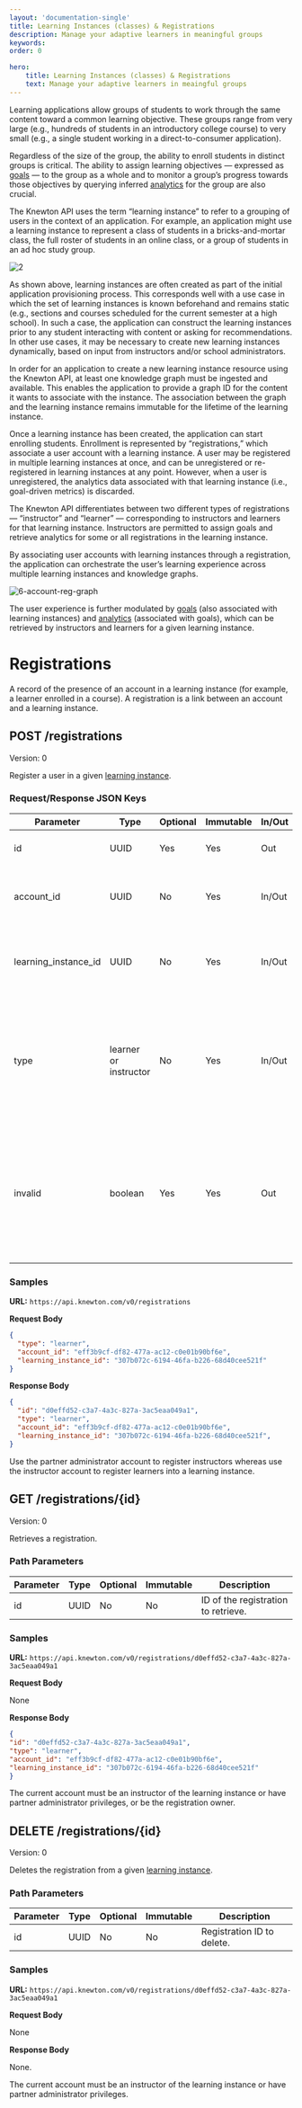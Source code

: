 ```yaml
---
layout: 'documentation-single'
title: Learning Instances (classes) & Registrations
description: Manage your adaptive learners in meaningful groups
keywords: 
order: 0

hero:
    title: Learning Instances (classes) & Registrations
    text: Manage your adaptive learners in meaingful groups
---
```


Learning applications allow groups of students to work through the same content toward a common learning objective. These groups range from very large (e.g., hundreds of students in an introductory college course) to very small (e.g., a single student working in a direct-to-consumer application).

Regardless of the size of the group, the ability to enroll students in distinct groups is critical. The ability to assign learning objectives — expressed as [goals](/product/create-goals/) — to the group as a whole and to monitor a group’s progress towards those objectives by querying inferred [analytics](http://dev.knewton.com/product/analyze/ "Analyze") for the group are also crucial.

The Knewton API uses the term “learning instance” to refer to a grouping of users in the context of an application. For example, an application might use a learning instance to represent a class of students in a bricks-and-mortar class, the full roster of students in an online class, or a group of students in an ad hoc study group.

![2](/images/2.png)

As shown above, learning instances are often created as part of the initial application provisioning process. This corresponds well with a use case in which the set of learning instances is known beforehand and remains static (e.g., sections and courses scheduled for the current semester at a high school). In such a case, the application can construct the learning instances prior to any student interacting with content or asking for recommendations. In other use cases, it may be necessary to create new learning instances dynamically, based on input from instructors and/or school administrators.

In order for an application to create a new learning instance resource using the Knewton API, at least one knowledge graph must be ingested and available. This enables the application to provide a graph ID for the content it wants to associate with the instance. The association between the graph and the learning instance remains immutable for the lifetime of the learning instance.

Once a learning instance has been created, the application can start enrolling students. Enrollment is represented by “registrations,” which associate a user account with a learning instance. A user may be registered in multiple learning instances at once, and can be unregistered or re-registered in learning instances at any point. However, when a user is unregistered, the analytics data associated with that learning instance (i.e., goal-driven metrics) is discarded.

The Knewton API differentiates between two different types of registrations — “instructor” and “learner” — corresponding to instructors and learners for that learning instance. Instructors are permitted to assign goals and retrieve analytics for some or all registrations in the learning instance.

By associating user accounts with learning instances through a registration, the application can orchestrate the user’s learning experience across multiple learning instances and knowledge graphs.

![6-account-reg-graph](/images/6-account-reg-graph.png)

The user experience is further modulated by [goals](/product/create-goals) (also associated with learning instances) and [analytics](http://dev.knewton.com/product/analyze/ "Analyze") (associated with goals), which can be retrieved by instructors and learners for a given learning instance.



# Registrations

A record of the presence of an account in a learning instance (for example, a learner enrolled in a course). A registration is a link between an account and a learning instance.

## POST /registrations

Version: 0

Register a user in a given [learning instance](#learning-instances).

### Request/Response JSON Keys

| Parameter | Type | Optional | Immutable | In/Out | Description |
| --- | --- | --- | --- | --- | --- |
| id | UUID | Yes | Yes | Out | The registration ID. |  |
| account\_id | UUID | No | Yes | In/Out | The ID of the account that will be the owner of this registration. |  |
| learning\_instance\_id | UUID | No | Yes | In/Out | The ID of the [learning instance](#learning-instances) in which to register the user. |  |
| type | learner or instructor | No | Yes | In/Out | "Learner": a learner in a [learning instance](#learning-instances). "Instructor": a registration that receives administrative privileges on the [learning instance](#learning-instances). |  |
| invalid | boolean | Yes | Yes | Out | Automatically set to true if the registration becomes invalid, for example if the associated learning instance is deleted. |  |

### Samples

**URL:**
`https://api.knewton.com/v0/registrations`

**Request Body**

```json
{
  "type": "learner",
  "account_id": "eff3b9cf-df82-477a-ac12-c0e01b90bf6e",
  "learning_instance_id": "307b072c-6194-46fa-b226-68d40cee521f"
}
```

**Response Body**

```json
{
  "id": "d0effd52-c3a7-4a3c-827a-3ac5eaa049a1",
  "type": "learner",
  "account_id": "eff3b9cf-df82-477a-ac12-c0e01b90bf6e",
  "learning_instance_id": "307b072c-6194-46fa-b226-68d40cee521f",
}
```

<aside class="notice">Use the partner administrator account to register instructors whereas use the instructor account to register learners into a learning instance.</aside>

## GET /registrations/{id}

Version: 0

Retrieves a registration.

### Path Parameters

| Parameter | Type | Optional | Immutable | Description |
| --- | --- | --- | --- | --- |
| id | UUID | No | No | ID of the registration to retrieve. |  |

### Samples

**URL:**
`https://api.knewton.com/v0/registrations/d0effd52-c3a7-4a3c-827a-3ac5eaa049a1`

**Request Body**

None

**Response Body**

```json
{
"id": "d0effd52-c3a7-4a3c-827a-3ac5eaa049a1",
"type": "learner",
"account_id": "eff3b9cf-df82-477a-ac12-c0e01b90bf6e",
"learning_instance_id": "307b072c-6194-46fa-b226-68d40cee521f"
}
```

<aside class="notice">The current account must be an instructor of the learning instance or have partner administrator privileges, or be the registration owner.</aside>

## DELETE /registrations/{id}

Version: 0

Deletes the registration from a given [learning instance](#learning-instances).

### Path Parameters

| Parameter | Type | Optional | Immutable | Description |
| --- | --- | --- | --- | --- |
| id | UUID | No | No | Registration ID to delete. |  |

### Samples

**URL:**
`https://api.knewton.com/v0/registrations/d0effd52-c3a7-4a3c-827a-3ac5eaa049a1`

**Request Body**

None

**Response Body**

None.

<aside class="notice">The current account must be an instructor of the learning instance or have partner administrator privileges.</aside>

